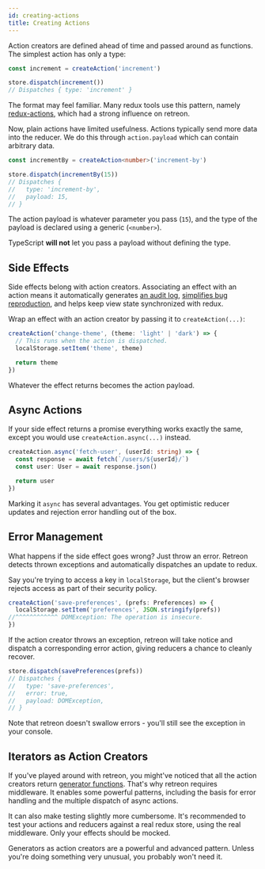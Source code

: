 ```yaml
---
id: creating-actions
title: Creating Actions
---
```


Action creators are defined ahead of time and passed around as functions. The simplest action has only a type:

```ts
const increment = createAction('increment')

store.dispatch(increment())
// Dispatches { type: 'increment' }
```

The format may feel familiar. Many redux tools use this pattern, namely [redux-actions](https://github.com/redux-utilities/redux-actions), which had a strong influence on retreon.

Now, plain actions have limited usefulness. Actions typically send more data into the reducer. We do this through `action.payload` which can contain arbitrary data.

```ts
const incrementBy = createAction<number>('increment-by')

store.dispatch(incrementBy(15))
// Dispatches {
//   type: 'increment-by',
//   payload: 15,
// }
```

The action payload is whatever parameter you pass (`15`), and the type of the payload is declared using a generic (`<number>`).

TypeScript **will not** let you pass a payload without defining the type.

## Side Effects
Side effects belong with action creators. Associating an effect with an action means it automatically generates [an audit log](https://github.com/LogRocket/redux-logger), [simplifies bug reproduction](https://github.com/vidit-sh/redux-sentry-middleware), and helps keep view state synchronized with redux.

Wrap an effect with an action creator by passing it to `createAction(...)`:

```ts
createAction('change-theme', (theme: 'light' | 'dark') => {
  // This runs when the action is dispatched.
  localStorage.setItem('theme', theme)

  return theme
})
```

Whatever the effect returns becomes the action payload.

## Async Actions
If your side effect returns a promise everything works exactly the same, except you would use `createAction.async(...)` instead.

```ts
createAction.async('fetch-user', (userId: string) => {
  const response = await fetch(`/users/${userId}/`)
  const user: User = await response.json()

  return user
})
```

Marking it `async` has several advantages. You get optimistic reducer updates and rejection error handling out of the box.

## Error Management
What happens if the side effect goes wrong? Just throw an error. Retreon detects thrown exceptions and automatically dispatches an update to redux.

Say you're trying to access a key in `localStorage`, but the client's browser rejects access as part of their security policy.

```ts
createAction('save-preferences', (prefs: Preferences) => {
  localStorage.setItem('preferences', JSON.stringify(prefs))
//^^^^^^^^^^^^ DOMException: The operation is insecure.
})
```

If the action creator throws an exception, retreon will take notice and dispatch a corresponding error action, giving reducers a chance to cleanly recover.

```ts
store.dispatch(savePreferences(prefs))
// Dispatches {
//   type: 'save-preferences',
//   error: true,
//   payload: DOMException,
// }
```

Note that retreon doesn't swallow errors - you'll still see the exception in your console.

## Iterators as Action Creators
If you've played around with retreon, you might've noticed that all the action creators return [generator functions](https://developer.mozilla.org/en-US/docs/Web/JavaScript/Reference/Global_Objects/Generator). That's why retreon requires middleware. It enables some powerful patterns, including the basis for error handling and the multiple dispatch of async actions.

It can also make testing slightly more cumbersome. It's recommended to test your actions and reducers against a real redux store, using the real middleware. Only your effects should be mocked.

<!-- TODO: Link to testing conventions. Not yet written. -->

Generators as action creators are a powerful and advanced pattern. Unless you're doing something very unusual, you probably won't need it.
